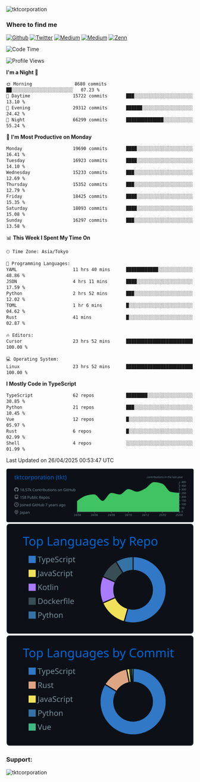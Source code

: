 <p align="left"> <img src="https://komarev.com/ghpvc/?username=tktcorporation&label=Profile%20views&color=0e75b6&style=flat" alt="tktcorporation" /> </p>

<h3>Where to find me</h3>
<p>
<a href="https://github.com/tktcorporation" target="_blank"><img alt="Github" src="https://img.shields.io/badge/GitHub-%2312100E.svg?&style=for-the-badge&logo=Github&logoColor=white" /></a>
<a href="https://twitter.com/tktcorporation" target="_blank"><img alt="Twitter" src="https://img.shields.io/badge/twitter-%231DA1F2.svg?&style=for-the-badge&logo=twitter&logoColor=white" /></a>
<a href="https://www.linkedin.com/in/tktcorporation" target="_blank"><img alt="Medium" src="https://img.shields.io/badge/linkdin-0a66c2.svg?&style=for-the-badge&logo=linkedin&logoColor=white" /></a>
<a href="https://qiita.com/tktcorporation" target="_blank"><img alt="Medium" src="https://img.shields.io/badge/qiita-55C500.svg?&style=for-the-badge&logo=qiita&logoColor=white" /></a>
<a href="https://zenn.dev/tktcorporation" target="_blank"><img alt="Zenn" src="https://img.shields.io/badge/Zenn-3EA8FF.svg?&style=for-the-badge&logo=Zenn&logoColor=white" /></a>
</p>
  
<!--START_SECTION:waka-->
![Code Time](http://img.shields.io/badge/Code%20Time-2%2C316%20hrs%2043%20mins-blue)

![Profile Views](http://img.shields.io/badge/Profile%20Views-0-blue)

**I'm a Night 🦉** 

```text
🌞 Morning                8680 commits        ██░░░░░░░░░░░░░░░░░░░░░░░   07.23 % 
🌆 Daytime                15722 commits       ███░░░░░░░░░░░░░░░░░░░░░░   13.10 % 
🌃 Evening                29312 commits       ██████░░░░░░░░░░░░░░░░░░░   24.42 % 
🌙 Night                  66299 commits       ██████████████░░░░░░░░░░░   55.24 % 
```
📅 **I'm Most Productive on Monday** 

```text
Monday                   19690 commits       ████░░░░░░░░░░░░░░░░░░░░░   16.41 % 
Tuesday                  16923 commits       ████░░░░░░░░░░░░░░░░░░░░░   14.10 % 
Wednesday                15233 commits       ███░░░░░░░░░░░░░░░░░░░░░░   12.69 % 
Thursday                 15352 commits       ███░░░░░░░░░░░░░░░░░░░░░░   12.79 % 
Friday                   18425 commits       ████░░░░░░░░░░░░░░░░░░░░░   15.35 % 
Saturday                 18093 commits       ████░░░░░░░░░░░░░░░░░░░░░   15.08 % 
Sunday                   16297 commits       ███░░░░░░░░░░░░░░░░░░░░░░   13.58 % 
```


📊 **This Week I Spent My Time On** 

```text
🕑︎ Time Zone: Asia/Tokyo

💬 Programming Languages: 
YAML                     11 hrs 40 mins      ████████████░░░░░░░░░░░░░   48.86 % 
JSON                     4 hrs 11 mins       ████░░░░░░░░░░░░░░░░░░░░░   17.59 % 
Python                   2 hrs 52 mins       ███░░░░░░░░░░░░░░░░░░░░░░   12.02 % 
TOML                     1 hr 6 mins         █░░░░░░░░░░░░░░░░░░░░░░░░   04.62 % 
Rust                     41 mins             █░░░░░░░░░░░░░░░░░░░░░░░░   02.87 % 

🔥 Editors: 
Cursor                   23 hrs 52 mins      █████████████████████████   100.00 % 

💻 Operating System: 
Linux                    23 hrs 52 mins      █████████████████████████   100.00 % 
```

**I Mostly Code in TypeScript** 

```text
TypeScript               62 repos            ████████░░░░░░░░░░░░░░░░░   30.85 % 
Python                   21 repos            ███░░░░░░░░░░░░░░░░░░░░░░   10.45 % 
Vue                      12 repos            █░░░░░░░░░░░░░░░░░░░░░░░░   05.97 % 
Rust                     6 repos             █░░░░░░░░░░░░░░░░░░░░░░░░   02.99 % 
Shell                    4 repos             ░░░░░░░░░░░░░░░░░░░░░░░░░   01.99 % 
```




 Last Updated on 26/04/2025 00:53:47 UTC
<!--END_SECTION:waka-->

[![](https://raw.githubusercontent.com/tktcorporation/tktcorporation/master/profile-summary-card-output/github_dark/0-profile-details.svg)](https://github.com/vn7n24fzkq/github-profile-summary-cards)
[![](https://raw.githubusercontent.com/tktcorporation/tktcorporation/master/profile-summary-card-output/github_dark/1-repos-per-language.svg)](https://github.com/vn7n24fzkq/github-profile-summary-cards) [![](https://raw.githubusercontent.com/tktcorporation/tktcorporation/master/profile-summary-card-output/github_dark/2-most-commit-language.svg)](https://github.com/vn7n24fzkq/github-profile-summary-cards)

<h3 align="left">Support:</h3>
<p><a href="https://www.buymeacoffee.com/tktcorporation"> <img align="left" src="https://cdn.buymeacoffee.com/buttons/v2/default-yellow.png" height="50" width="210" alt="tktcorporation" /></a></p><br><br>
